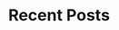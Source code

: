---
layout: home
title: "Recent Posts"
tags: [Jekyll, theme, responsive, blog, template]
image:
     feature: intro.jpg
---